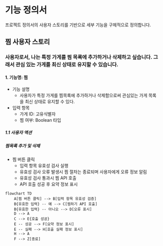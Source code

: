 # 기능 정의서

프로젝트 정의서의 사용자 스토리를 기반으로 세부 기능을 구체적으로 정의합니다.

## 찜 사용자 스토리

### 사용자로서, 나는 특정 가게를 찜 목록에 추가하거나 삭제하고 싶습니다. 그래서 관심 있는 가게를 최신 상태로 유지할 수 있습니다.
#### 1. 기능명: 찜

* 기능 설명
  * 사용자가 특정 가게를 찜목록에 추가하거나 삭제함으로써 관심있는 가게 목록을 최신 상태로 유지할 수 있다.
* 입력 항목
  * 가게 ID: 고유식별자
  * 찜 여부: Boolean 타입

##### 1.1 사용자 액션

##### 찜목록 추가 및 삭제

* 찜 버튼 클릭
  * 입력 항목 유효성 검사 실행
  * 유효성 검사 오류 발생시 찜 절차는 종료되며 사용자에게 오류 정보 알림
  * 유효성 검사 통과시 찜 API 호출
  * API 호출 성공 후 요약 정보 표시

```mermaid
flowchart TD
    A[찜 버튼 클릭] --> B[입력 항목 유효성 검증]
    B{유효한 입력} -- 예 --> C[찜하기 API 호출]
    B{유효한 입력} -- 아니오 --> D[오류 표시]
    D --> A
    C --> E{호출 성공}
    E -- 성공 --> F[요약 정보 표시]
    E -- 실패 --> H[호출 실패 정보 표시]
    H --> A
    F --> Z[종료]
```
